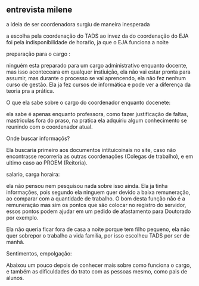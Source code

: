 ## entrevista milene

a ideia de ser coordenadora surgiu de maneira inesperada

a escolha pela coordenação do TADS ao invez da do coordenação do EJA foi pela indisponibilidade de horaŕio, ja que o EJA funciona a noite

preparação para o cargo :

ninguém esta preparado para um cargo administrativo enquanto docente, mas isso aconteceara em qualquer instiuição, ela não vai estar pronta para assumir, mas durante o processo se vai aprencendo, ela não fez nenhum curso de gestão.
Ela ja fez cursos de informática e pode ver a diferença da teoria pra a prática.


O que ela sabe sobre o cargo do coordenador enquanto docenete:

ela sabe é apenas enquanto professora, como fazer justificação de faltas, mastriculas fora do praso, na pratica ela adquiriu algum conhecimento se reunindo com o coordenador atual.

Onde buscar informaçõs?

Ela buscaria primeiro aos documentos intituicoinais no site, caso não encontrasse recorreria as outras coordenações (Colegas de trabalho), e em ultimo caso ao PROEM (Reitoria).

salario, carga horaira:

ela não pensou nem pesquisou nada sobre isso ainda. Ela ja tinha informações, pois segundo ela ninguem quer devido a baixa remuneração, ao comparar com a quantidade de trabalho. O bom desta função não é a remuneração mas sim os pontos que são colocar no registro do servidor, essos pontos podem ajudar em um  pedido de afastamento para Doutorado por exemplo.

Ela não queria ficar fora de casa a noite porque tem filho pequeno, ela não quer sobrepor o trabalho a vida familia, por isso escolheu  TADS por ser de manhã.

Sentimentos, empolgação:

Abaixou um pouco depois de conhecer mais sobre como funciona o cargo, e também as dificuldades do trato com as pessoas mesmo, como pais de alunos.

